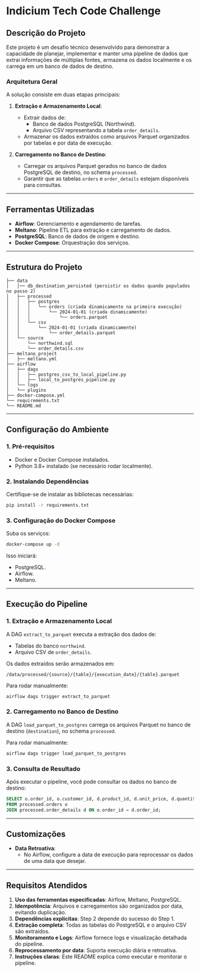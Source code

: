 # Indicium Tech Code Challenge

## **Descrição do Projeto**
Este projeto é um desafio técnico desenvolvido para demonstrar a capacidade de planejar, implementar e manter uma pipeline de dados que extrai informações de múltiplas fontes, armazena os dados localmente e os carrega em um banco de dados de destino.

### **Arquitetura Geral**
A solução consiste em duas etapas principais:
1. **Extração e Armazenamento Local**:
   - Extrair dados de:
     - Banco de dados PostgreSQL (Northwind).
     - Arquivo CSV representando a tabela `order_details`.
   - Armazenar os dados extraídos como arquivos Parquet organizados por tabelas e por data de execução.

2. **Carregamento no Banco de Destino**:
   - Carregar os arquivos Parquet gerados no banco de dados PostgreSQL de destino, no schema `processed`.
   - Garantir que as tabelas `orders` e `order_details` estejam disponíveis para consultas.

---

## **Ferramentas Utilizadas**
- **Airflow**: Gerenciamento e agendamento de tarefas.
- **Meltano**: Pipeline ETL para extração e carregamento de dados.
- **PostgreSQL**: Banco de dados de origem e destino.
- **Docker Compose**: Orquestração dos serviços.

---

## **Estrutura do Projeto**

```plaintext
├── data
│   │── db_destination_persisted (persistir os dados quando populados no passo 2)
│   ├── processed
│   │   ├── postgres
│   │   │   └── orders (criada dinamicamente na primeira execução)
│   │   │       └── 2024-01-01 (criada dinamicamente)
│   │   │           └── orders.parquet
│   │   └── csv
│   │       └── 2024-01-01 (criada dinamicamente)
│   │           └── order_details.parquet
│   └── source
│       └── northwind.sql
│       └── order_details.csv
├── meltano_project
│   ├── meltano.yml
├── airflow
│   ├── dags
│   │   ├── postgres_csv_to_local_pipeline.py
│   │   ├── local_to_postgres_pipeline.py
│   └── logs
│   └── plugins
├── docker-compose.yml
└── requirements.txt
└── README.md

```

---

## **Configuração do Ambiente**

### **1. Pré-requisitos**
- Docker e Docker Compose instalados.
- Python 3.8+ instalado (se necessário rodar localmente).

### **2. Instalando Dependências**
Certifique-se de instalar as bibliotecas necessárias:
```bash
pip install -r requirements.txt
```

### **3. Configuração do Docker Compose**
Suba os serviços:
```bash
docker-compose up -d
```
Isso iniciará:
- PostgreSQL.
- Airflow.
- Meltano.

---

## **Execução do Pipeline**

### **1. Extração e Armazenamento Local**
A DAG `extract_to_parquet` executa a extração dos dados de:
- Tabelas do banco `northwind`.
- Arquivo CSV de `order_details`.

Os dados extraídos serão armazenados em:
```plaintext
/data/processed/{source}/{table}/{execution_date}/{table}.parquet
```
Para rodar manualmente:
```bash
airflow dags trigger extract_to_parquet
```

### **2. Carregamento no Banco de Destino**
A DAG `load_parquet_to_postgres` carrega os arquivos Parquet no banco de destino (`destination`), no schema `processed`.

Para rodar manualmente:
```bash
airflow dags trigger load_parquet_to_postgres
```

### **3. Consulta de Resultado**
Após executar o pipeline, você pode consultar os dados no banco de destino:
```sql
SELECT o.order_id, o.customer_id, d.product_id, d.unit_price, d.quantity, d.discount
FROM processed.orders o
JOIN processed.order_details d ON o.order_id = d.order_id;
```

---

## **Customizações**
- **Data Retroativa**:
  - No Airflow, configure a data de execução para reprocessar os dados de uma data que desejar.

---

## **Requisitos Atendidos**
1. **Uso das ferramentas especificadas**: Airflow, Meltano, PostgreSQL.
2. **Idempotência**: Arquivos e carregamentos são organizados por data, evitando duplicação.
3. **Dependências explícitas**: Step 2 depende do sucesso do Step 1.
4. **Extração completa**: Todas as tabelas do PostgreSQL e o arquivo CSV são extraídos.
5. **Monitoramento e Logs**: Airflow fornece logs e visualização detalhada do pipeline.
6. **Reprocessamento por data**: Suporta execução diária e retroativa.
7. **Instruções claras**: Este README explica como executar e monitorar o pipeline.



